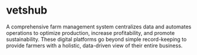 # vetshub
A comprehensive farm management system centralizes data and automates operations to optimize production, increase profitability, and promote sustainability. These digital platforms go beyond simple record-keeping to provide farmers with a holistic, data-driven view of their entire business. 
